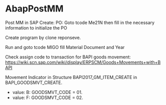 # AbapPostMM
Post MM in SAP
Create: PO: 
Goto tcode Me21N then fill in the necessary information to initialize the PO

Create program by clone reponseve.

Run and goto tcode MIGO fill Material Document and Year

Check  assign code to transaction for BAPI goods movement: https://wiki.scn.sap.com/wiki/display/ERPSCM/Goods+Movements+with+BAPI

Movement Indicator in Structure BAPI2017_GM_ITEM_CREATE in BAPI_GOODSMVT_CREATE.
 - value: B: GOODSMVT_CODE = 01.
 - value: F: GOODSMVT_CODE = 02.
